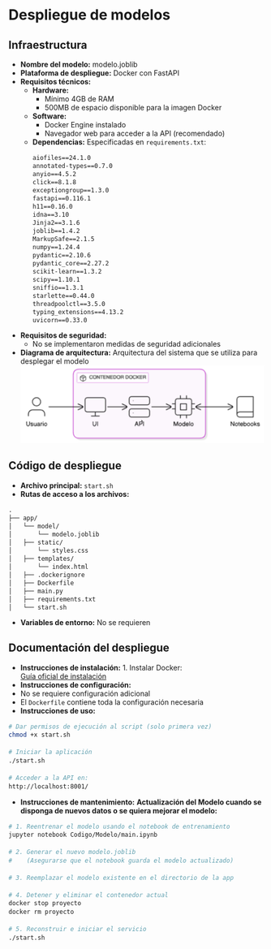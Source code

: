 # Despliegue de modelos

## Infraestructura

- **Nombre del modelo:** modelo.joblib
- **Plataforma de despliegue:** Docker con FastAPI
- **Requisitos técnicos:** 
  - **Hardware:**
    - Mínimo 4GB de RAM
    - 500MB de espacio disponible para la imagen Docker
  - **Software:**
    - Docker Engine instalado
    - Navegador web para acceder a la API (recomendado)
  - **Dependencias:** Especificadas en `requirements.txt`:
    ```plaintext
    aiofiles==24.1.0
    annotated-types==0.7.0
    anyio==4.5.2
    click==8.1.8
    exceptiongroup==1.3.0
    fastapi==0.116.1
    h11==0.16.0
    idna==3.10
    Jinja2==3.1.6
    joblib==1.4.2
    MarkupSafe==2.1.5
    numpy==1.24.4
    pydantic==2.10.6
    pydantic_core==2.27.2
    scikit-learn==1.3.2
    scipy==1.10.1
    sniffio==1.3.1
    starlette==0.44.0
    threadpoolctl==3.5.0
    typing_extensions==4.13.2
    uvicorn==0.33.0
    ```
- **Requisitos de seguridad:** 
  - No se implementaron medidas de seguridad adicionales
- **Diagrama de arquitectura:** Arquitectura del sistema que se utiliza para desplegar el modelo ![alt text](image.png)

## Código de despliegue

- **Archivo principal:** `start.sh`
- **Rutas de acceso a los archivos:**

```
.
├── app/
│   └── model/
│       └── modelo.joblib
│   ├── static/
│       └── styles.css
│   ├── templates/
│       └── index.html
│   ├── .dockerignore
│   ├── Dockerfile
│   ├── main.py
│   ├── requirements.txt
│   └── start.sh
```

- **Variables de entorno:** No se requieren

## Documentación del despliegue

- **Instrucciones de instalación:** 1. Instalar Docker:  
 [Guía oficial de instalación](https://docs.docker.com/get-docker/)
- **Instrucciones de configuración:** 
- No se requiere configuración adicional
- El `Dockerfile` contiene toda la configuración necesaria
- **Instrucciones de uso:** 
```bash
# Dar permisos de ejecución al script (solo primera vez)
chmod +x start.sh

# Iniciar la aplicación
./start.sh

# Acceder a la API en:
http://localhost:8001/
```
- **Instrucciones de mantenimiento:** 
**Actualización del Modelo cuando se disponga de nuevos datos o se quiera mejorar el modelo:**

```bash
# 1. Reentrenar el modelo usando el notebook de entrenamiento
jupyter notebook Codigo/Modelo/main.ipynb

# 2. Generar el nuevo modelo.joblib
#    (Asegurarse que el notebook guarda el modelo actualizado)

# 3. Reemplazar el modelo existente en el directorio de la app

# 4. Detener y eliminar el contenedor actual
docker stop proyecto
docker rm proyecto

# 5. Reconstruir e iniciar el servicio
./start.sh
```

